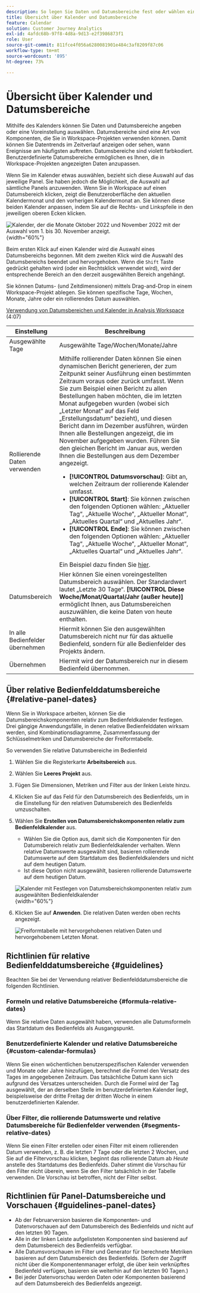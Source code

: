 ```yaml
---
description: So legen Sie Daten und Datumsbereiche fest oder wählen eine Vorgabe aus.
title: Übersicht über Kalender und Datumsbereiche
feature: Calendar
solution: Customer Journey Analytics
exl-id: 4afdc68b-97f8-4d8a-9d13-e2f3986873f1
role: User
source-git-commit: 811fce4f056a6280081901e484c3af8209f87c06
workflow-type: tm+mt
source-wordcount: '895'
ht-degree: 73%

---
```


# Übersicht über Kalender und Datumsbereiche

Mithilfe des Kalenders können Sie Daten und Datumsbereiche angeben oder eine Voreinstellung auswählen. Datumsbereiche sind eine Art von Komponenten, die Sie in Workspace-Projekten verwenden können. Damit können Sie Datentrends im Zeitverlauf anzeigen oder sehen, wann Ereignisse am häufigsten auftreten. Datumsbereiche sind violett farbkodiert. Benutzerdefinierte Datumsbereiche ermöglichen es Ihnen, die in Workspace-Projekten angezeigten Daten anzupassen.

Wenn Sie im Kalender etwas auswählen, bezieht sich diese Auswahl auf das jeweilige Panel. Sie haben jedoch die Möglichkeit, die Auswahl auf sämtliche Panels anzuwenden. Wenn Sie in Workspace auf einen Datumsbereich klicken, zeigt die Benutzeroberfläche den aktuellen Kalendermonat und den vorherigen Kalendermonat an. Sie können diese beiden Kalender anpassen, indem Sie auf die Rechts- und Linkspfeile in den jeweiligen oberen Ecken klicken.

![Kalender, der die Monate Oktober 2022 und November 2022 mit der Auswahl vom 1. bis 30. November anzeigt.](assets/aw_calendar2.png){width="60%"}

Beim ersten Klick auf einen Kalender wird die Auswahl eines Datumsbereichs begonnen. Mit dem zweiten Klick wird die Auswahl des Datumsbereichs beendet und hervorgehoben. Wenn die `Shift` Taste gedrückt gehalten wird (oder ein Rechtsklick verwendet wird), wird der entsprechende Bereich an den derzeit ausgewählten Bereich angehängt.

Sie können Datums- (und Zeitdimensionen) mittels Drag-and-Drop in einem Workspace-Projekt ablegen. Sie können spezifische Tage, Wochen, Monate, Jahre oder ein rollierendes Datum auswählen.

[Verwendung von Datumsbereichen und Kalender in Analysis Workspace](https://experienceleague.adobe.com/docs/analytics-learn/tutorials/analysis-workspace/calendar-and-date-ranges/using-dates-in-analysis-workspace.html?lang=de) (4:07)

| Einstellung | Beschreibung |
| --- | --- |
| Ausgewählte Tage | Ausgewählte Tage/Wochen/Monate/Jahre |
| Rollierende Daten verwenden | Mithilfe rollierender Daten können Sie einen dynamischen Bericht generieren, der zum Zeitpunkt seiner Ausführung einen bestimmten Zeitraum voraus oder zurück umfasst. Wenn Sie zum Beispiel einen Bericht zu allen Bestellungen haben möchten, die im letzten Monat aufgegeben wurden (wobei sich „Letzter Monat“ auf das Feld „Erstellungsdatum“ bezieht), und diesen Bericht dann im Dezember ausführen, würden Ihnen alle Bestellungen angezeigt, die im November aufgegeben wurden. Führen Sie den gleichen Bericht im Januar aus, werden Ihnen die Bestellungen aus dem Dezember angezeigt.<ul><li>**[!UICONTROL Datumsvorschau]**: Gibt an, welchen Zeitraum der rollierende Kalender umfasst.</li><li>**[!UICONTROL Start]**: Sie können zwischen den folgenden Optionen wählen: „Aktueller Tag“, „Aktuelle Woche“, „Aktueller Monat“, „Aktuelles Quartal“ und „Aktuelles Jahr“.</li><li>**[!UICONTROL Ende]**: Sie können zwischen den folgenden Optionen wählen: „Aktueller Tag“, „Aktuelle Woche“, „Aktueller Monat“, „Aktuelles Quartal“ und „Aktuelles Jahr“.</li></ul>Ein Beispiel dazu finden Sie [hier](/help/components/date-ranges/custom-date-ranges.md). |
| Datumsbereich | Hier können Sie einen voreingestellten Datumsbereich auswählen. Der Standardwert lautet „Letzte 30 Tage“. **[!UICONTROL Diese Woche/Monat/Quartal/Jahr (außer heute)]** ermöglicht Ihnen, aus Datumsbereichen auszuwählen, die keine Daten von heute enthalten. |
| In alle Bedienfelder übernehmen | Hiermit können Sie den ausgewählten Datumsbereich nicht nur für das aktuelle Bedienfeld, sondern für alle Bedienfelder des Projekts ändern. |
| Übernehmen | Hiermit wird der Datumsbereich nur in diesem Bedienfeld übernommen. |

## Über relative Bedienfelddatumsbereiche {#relative-panel-dates}

Wenn Sie in Workspace arbeiten, können Sie die Datumsbereichskomponenten relativ zum Bedienfeldkalender festlegen. Drei gängige Anwendungsfälle, in denen relative Bedienfelddaten wirksam werden, sind Kombinationsdiagramme, Zusammenfassung der Schlüsselmetriken und Datumsbereiche der Freiformtabelle.

So verwenden Sie relative Datumsbereiche im Bedienfeld

1. Wählen Sie die Registerkarte **Arbeitsbereich** aus.
1. Wählen Sie **Leeres Projekt** aus.
1. Fügen Sie Dimensionen, Metriken und Filter aus der linken Leiste hinzu.
1. Klicken Sie auf das Feld für den Datumsbereich des Bedienfelds, um in die Einstellung für den relativen Datumsbereich des Bedienfelds umzuschalten.
1. Wählen Sie **Erstellen von Datumsbereichskomponenten relativ zum Bedienfeldkalender** aus.
   * Wählen Sie die Option aus, damit sich die Komponenten für den Datumsbereich relativ zum Bedienfeldkalender verhalten.
Wenn relative Datumswerte ausgewählt sind, basieren rollierende Datumswerte auf dem Startdatum des Bedienfeldkalenders und nicht auf dem heutigen Datum.
   * Ist diese Option nicht ausgewählt, basieren rollierende Datumswerte auf dem heutigen Datum.

   ![Kalender mit Festlegen von Datumsbereichskomponenten relativ zum ausgewählten Bedienfeldkalender](assets/relative-date-selected.png){width="60%"}

1. Klicken Sie auf **Anwenden**.
Die relativen Daten werden oben rechts angezeigt.

   ![Freiformtabelle mit hervorgehobenen relativen Daten und hervorgehobenem Letzten Monat. ](assets/relative-date-range1.png)

## Richtlinien für relative Bedienfelddatumsbereiche {#guidelines}

Beachten Sie bei der Verwendung relativer Bedienfelddatumsbereiche die folgenden Richtlinien.

### Formeln und relative Datumsbereiche {#formula-relative-dates}

Wenn Sie relative Daten ausgewählt haben, verwenden alle Datumsformeln das Startdatum des Bedienfelds als Ausgangspunkt.

### Benutzerdefinierte Kalender und relative Datumsbereiche {#custom-calendar-formulas}

Wenn Sie einen wöchentlichen benutzerspezifischen Kalender verwenden und Monate oder Jahre hinzufügen, berechnet die Formel den Versatz des Tages im angegebenen Zeitraum. Das tatsächliche Datum kann sich aufgrund des Versatzes unterscheiden. Durch die Formel wird der Tag ausgewählt, der an derselben Stelle im benutzerdefinierten Kalender liegt, beispielsweise der dritte Freitag der dritten Woche in einem benutzerdefinierten Kalender.

### Über Filter, die rollierende Datumswerte und relative Datumsbereiche für Bedienfelder verwenden {#segments-relative-dates}

Wenn Sie einen Filter erstellen oder einen Filter mit einem rollierenden Datum verwenden, z. B. die letzten 7 Tage oder die letzten 2 Wochen, und Sie auf die Filtervorschau klicken, beginnt das rollierende Datum ab *Heute* anstelle des Startdatums des Bedienfelds. Daher stimmt die Vorschau für den Filter nicht überein, wenn Sie den Filter tatsächlich in der Tabelle verwenden. Die Vorschau ist betroffen, nicht der Filter selbst.

## Richtlinien für Panel-Datumsbereiche und Vorschauen {#guidelines-panel-dates}

* Ab der Februarversion basieren die Komponenten- und Datenvorschauen auf dem Datumsbereich des Bedienfelds und nicht auf den letzten 90 Tagen.
* Alle in der linken Leiste aufgelisteten Komponenten sind basierend auf dem Datumsbereich des Bedienfelds verfügbar.
* Alle Datumsvorschauen im Filter und Generator für berechnete Metriken basieren auf dem Datumsbereich des Bedienfelds. (Sofern der Zugriff nicht über die Komponentenmanager erfolgt, die über kein verknüpftes Bedienfeld verfügen, basieren sie weiterhin auf den letzten 90 Tagen.)
* Bei jeder Datenvorschau werden Daten oder Komponenten basierend auf dem Datumsbereich des Bedienfelds angezeigt.